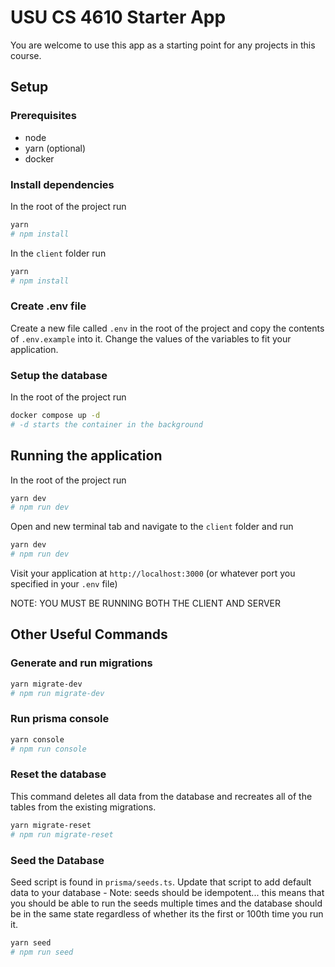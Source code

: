 # USU CS 4610 Starter App

You are welcome to use this app as a starting point for any projects in this course.

## Setup

### Prerequisites

- node
- yarn (optional)
- docker

### Install dependencies

In the root of the project run

```bash
yarn
# npm install
```

In the `client` folder run

```bash
yarn
# npm install
```

### Create .env file

Create a new file called `.env` in the root of the project and copy the contents of `.env.example` into it.
Change the values of the variables to fit your application.

### Setup the database

In the root of the project run

```bash
docker compose up -d
# -d starts the container in the background
```

## Running the application

In the root of the project run

```bash
yarn dev
# npm run dev
```

Open and new terminal tab and navigate to the `client` folder and run

```bash
yarn dev
# npm run dev
```

Visit your application at `http://localhost:3000` (or whatever port you specified in your `.env` file)

NOTE: YOU MUST BE RUNNING BOTH THE CLIENT AND SERVER

## Other Useful Commands

### Generate and run migrations

```bash
yarn migrate-dev
# npm run migrate-dev
```

### Run prisma console

```bash
yarn console
# npm run console
```

### Reset the database

This command deletes all data from the database and recreates all of the tables from the existing migrations.

```bash
yarn migrate-reset
# npm run migrate-reset
```

### Seed the Database

Seed script is found in `prisma/seeds.ts`. Update that script to add default data to your database - Note: seeds should be idempotent... this means that you should be able to run the seeds multiple times and the database should be in the same state regardless of whether its the first or 100th time you run it.

```bash
yarn seed
# npm run seed
```
